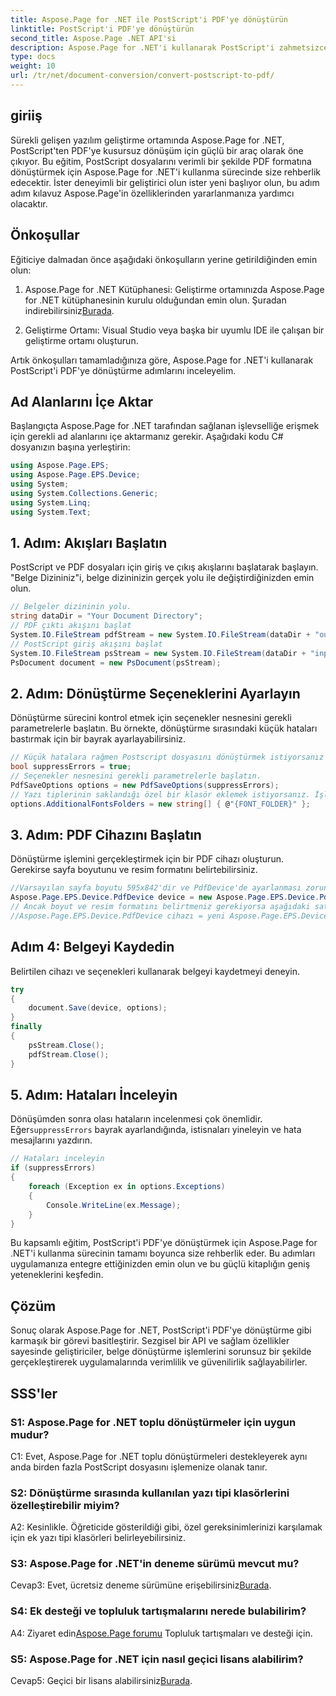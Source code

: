 ```yaml
---
title: Aspose.Page for .NET ile PostScript'i PDF'ye dönüştürün
linktitle: PostScript'i PDF'ye dönüştürün
second_title: Aspose.Page .NET API'si
description: Aspose.Page for .NET'i kullanarak PostScript'i zahmetsizce PDF'ye dönüştürün. Sağlam, güvenilir ve geliştirici dostu.
type: docs
weight: 10
url: /tr/net/document-conversion/convert-postscript-to-pdf/
---
```

## giriiş

Sürekli gelişen yazılım geliştirme ortamında Aspose.Page for .NET, PostScript'ten PDF'ye kusursuz dönüşüm için güçlü bir araç olarak öne çıkıyor. Bu eğitim, PostScript dosyalarını verimli bir şekilde PDF formatına dönüştürmek için Aspose.Page for .NET'i kullanma sürecinde size rehberlik edecektir. İster deneyimli bir geliştirici olun ister yeni başlıyor olun, bu adım adım kılavuz Aspose.Page'in özelliklerinden yararlanmanıza yardımcı olacaktır.

## Önkoşullar

Eğiticiye dalmadan önce aşağıdaki önkoşulların yerine getirildiğinden emin olun:

1.  Aspose.Page for .NET Kütüphanesi: Geliştirme ortamınızda Aspose.Page for .NET kütüphanesinin kurulu olduğundan emin olun. Şuradan indirebilirsiniz[Burada](https://releases.aspose.com/page/net/).

2. Geliştirme Ortamı: Visual Studio veya başka bir uyumlu IDE ile çalışan bir geliştirme ortamı oluşturun.

Artık önkoşulları tamamladığınıza göre, Aspose.Page for .NET'i kullanarak PostScript'i PDF'ye dönüştürme adımlarını inceleyelim.

## Ad Alanlarını İçe Aktar

Başlangıçta Aspose.Page for .NET tarafından sağlanan işlevselliğe erişmek için gerekli ad alanlarını içe aktarmanız gerekir. Aşağıdaki kodu C# dosyanızın başına yerleştirin:

```csharp
using Aspose.Page.EPS;
using Aspose.Page.EPS.Device;
using System;
using System.Collections.Generic;
using System.Linq;
using System.Text;
```

## 1. Adım: Akışları Başlatın

PostScript ve PDF dosyaları için giriş ve çıkış akışlarını başlatarak başlayın. "Belge Dizininiz"i, belge dizininizin gerçek yolu ile değiştirdiğinizden emin olun.

```csharp
// Belgeler dizininin yolu.
string dataDir = "Your Document Directory";
// PDF çıktı akışını başlat
System.IO.FileStream pdfStream = new System.IO.FileStream(dataDir + "outputPDF_out.pdf", System.IO.FileMode.Create, System.IO.FileAccess.Write);
// PostScript giriş akışını başlat
System.IO.FileStream psStream = new System.IO.FileStream(dataDir + "input.ps", System.IO.FileMode.Open, System.IO.FileAccess.Read);
PsDocument document = new PsDocument(psStream);
```

## 2. Adım: Dönüştürme Seçeneklerini Ayarlayın

Dönüştürme sürecini kontrol etmek için seçenekler nesnesini gerekli parametrelerle başlatın. Bu örnekte, dönüştürme sırasındaki küçük hataları bastırmak için bir bayrak ayarlayabilirsiniz.

```csharp
// Küçük hatalara rağmen Postscript dosyasını dönüştürmek istiyorsanız bu bayrağı ayarlayın
bool suppressErrors = true;
// Seçenekler nesnesini gerekli parametrelerle başlatın.
PdfSaveOptions options = new PdfSaveOptions(suppressErrors);
// Yazı tiplerinin saklandığı özel bir klasör eklemek istiyorsanız. İşletim sistemindeki varsayılan yazı tipleri klasörü her zaman bulunur.
options.AdditionalFontsFolders = new string[] { @"{FONT_FOLDER}" };
```

## 3. Adım: PDF Cihazını Başlatın

Dönüştürme işlemini gerçekleştirmek için bir PDF cihazı oluşturun. Gerekirse sayfa boyutunu ve resim formatını belirtebilirsiniz.

```csharp
//Varsayılan sayfa boyutu 595x842'dir ve PdfDevice'de ayarlanması zorunlu değildir.
Aspose.Page.EPS.Device.PdfDevice device = new Aspose.Page.EPS.Device.PdfDevice(pdfStream);
// Ancak boyut ve resim formatını belirtmeniz gerekiyorsa aşağıdaki satırı kullanın
//Aspose.Page.EPS.Device.PdfDevice cihazı = yeni Aspose.Page.EPS.Device.PdfDevice(pdfStream, yeni System.Drawing.Size(595, 842));
```

## Adım 4: Belgeyi Kaydedin

Belirtilen cihazı ve seçenekleri kullanarak belgeyi kaydetmeyi deneyin.

```csharp
try
{
    document.Save(device, options);
}
finally
{
    psStream.Close();
    pdfStream.Close();
}
```

## 5. Adım: Hataları İnceleyin

 Dönüşümden sonra olası hataların incelenmesi çok önemlidir. Eğer`suppressErrors` bayrak ayarlandığında, istisnaları yineleyin ve hata mesajlarını yazdırın.

```csharp
// Hataları inceleyin
if (suppressErrors)
{
    foreach (Exception ex in options.Exceptions)
    {
        Console.WriteLine(ex.Message);
    }
}
```

Bu kapsamlı eğitim, PostScript'i PDF'ye dönüştürmek için Aspose.Page for .NET'i kullanma sürecinin tamamı boyunca size rehberlik eder. Bu adımları uygulamanıza entegre ettiğinizden emin olun ve bu güçlü kitaplığın geniş yeteneklerini keşfedin.

## Çözüm

Sonuç olarak Aspose.Page for .NET, PostScript'i PDF'ye dönüştürme gibi karmaşık bir görevi basitleştirir. Sezgisel bir API ve sağlam özellikler sayesinde geliştiriciler, belge dönüştürme işlemlerini sorunsuz bir şekilde gerçekleştirerek uygulamalarında verimlilik ve güvenilirlik sağlayabilirler.

## SSS'ler

### S1: Aspose.Page for .NET toplu dönüştürmeler için uygun mudur?

C1: Evet, Aspose.Page for .NET toplu dönüştürmeleri destekleyerek aynı anda birden fazla PostScript dosyasını işlemenize olanak tanır.

### S2: Dönüştürme sırasında kullanılan yazı tipi klasörlerini özelleştirebilir miyim?

A2: Kesinlikle. Öğreticide gösterildiği gibi, özel gereksinimlerinizi karşılamak için ek yazı tipi klasörleri belirleyebilirsiniz.

### S3: Aspose.Page for .NET'in deneme sürümü mevcut mu?

 Cevap3: Evet, ücretsiz deneme sürümüne erişebilirsiniz[Burada](https://releases.aspose.com/).

### S4: Ek desteği ve topluluk tartışmalarını nerede bulabilirim?

 A4: Ziyaret edin[Aspose.Page forumu](https://forum.aspose.com/c/page/39) Topluluk tartışmaları ve desteği için.

### S5: Aspose.Page for .NET için nasıl geçici lisans alabilirim?

 Cevap5: Geçici bir lisans alabilirsiniz[Burada](https://purchase.aspose.com/temporary-license/).